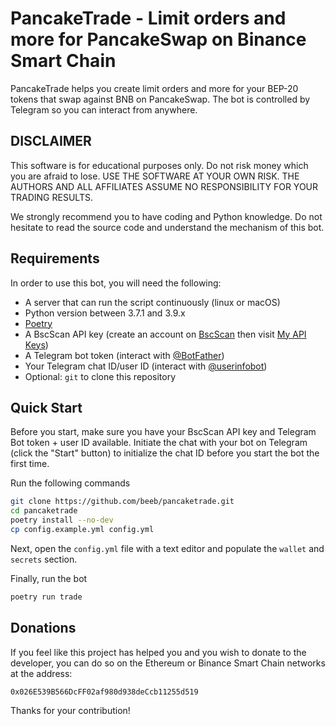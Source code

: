 # PancakeTrade - Limit orders and more for PancakeSwap on Binance Smart Chain

PancakeTrade helps you create limit orders and more for your BEP-20 tokens that swap against BNB on PancakeSwap. The bot is controlled by Telegram so you can interact from anywhere.

## DISCLAIMER

This software is for educational purposes only. Do not risk money which you are afraid to lose. USE THE SOFTWARE AT YOUR OWN RISK. THE AUTHORS AND ALL AFFILIATES ASSUME NO RESPONSIBILITY FOR YOUR TRADING RESULTS.

We strongly recommend you to have coding and Python knowledge. Do not hesitate to read the source code and understand the mechanism of this bot.

## Requirements

In order to use this bot, you will need the following:
- A server that can run the script continuously (linux or macOS)
- Python version between 3.7.1 and 3.9.x
- [Poetry](https://github.com/python-poetry/poetry)
- A BscScan API key (create an account on [BscScan](https://bscscan.com/) then visit [My API Keys](https://bscscan.com/myapikey))
- A Telegram bot token (interact with [@BotFather](https://telegram.me/BotFather))
- Your Telegram chat ID/user ID (interact with [@userinfobot](https://telegram.me/userinfobot))
- Optional: `git` to clone this repository

## Quick Start

Before you start, make sure you have your BscScan API key and Telegram Bot token + user ID available.
Initiate the chat with your bot on Telegram (click the "Start" button) to initialize the chat ID before you start the bot the first time.

Run the following commands

```bash
git clone https://github.com/beeb/pancaketrade.git
cd pancaketrade
poetry install --no-dev
cp config.example.yml config.yml
```

Next, open the `config.yml` file with a text editor and populate the `wallet` and `secrets` section.

Finally, run the bot

```bash
poetry run trade
```

## Donations

If you feel like this project has helped you and you wish to donate to the developer, you can do so on the Ethereum or Binance Smart Chain networks at the address:

`0x026E539B566DcFF02af980d938deCcb11255d519`

Thanks for your contribution!
